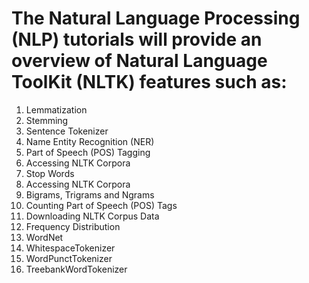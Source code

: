 # The Natural Language Processing (NLP) tutorials will provide an overview of Natural Language ToolKit (NLTK) features such as:
1. Lemmatization
2. Stemming
3. Sentence Tokenizer
4. Name Entity Recognition (NER)
5. Part of Speech (POS) Tagging
6. Accessing NLTK Corpora
7. Stop Words
8. Accessing NLTK Corpora
9. Bigrams, Trigrams and Ngrams
10. Counting Part of Speech (POS) Tags
11. Downloading NLTK Corpus Data
12. Frequency Distribution
13. WordNet
14. WhitespaceTokenizer
15. WordPunctTokenizer
16. TreebankWordTokenizer
